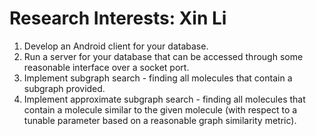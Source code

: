 # Research Interests: Xin Li

1.  Develop an Android client for your database.
2. Run a server for your database that can be accessed through some reasonable interface over a socket port.
3. Implement subgraph search - finding all molecules that contain a subgraph provided.
4. Implement approximate subgraph search - finding all molecules that contain a molecule similar to the given molecule (with respect to a tunable parameter based on a reasonable graph similarity metric). 